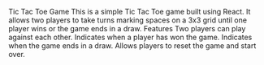 Tic Tac Toe Game
This is a simple Tic Tac Toe game built using React. It allows two players to take turns marking spaces on a 3x3 grid until one player wins or the game ends in a draw.
Features
Two players can play against each other.
Indicates when a player has won the game.
Indicates when the game ends in a draw.
Allows players to reset the game and start over.
